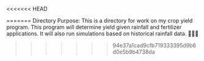 <<<<<<< HEAD


=======
Directory Purpose: This is a directory for work on my crop yield program. This program will determine yield given rainfall and fertilizer applications. It will also run simulations based on historical rainfall data. :leaves::seedling::fire:
>>>>>>> 94e37a1cad9cfb719333395d9b6d0e5b9b4738da
